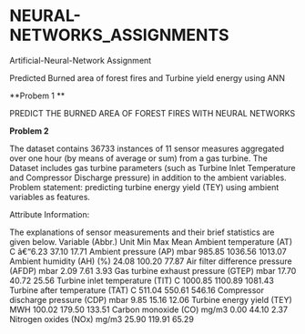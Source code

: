 # NEURAL-NETWORKS_ASSIGNMENTS

Artificial-Neural-Network Assignment

Predicted Burned area of forest fires and Turbine yield energy using ANN  

**Probem 1 **

PREDICT THE BURNED AREA OF FOREST FIRES WITH NEURAL NETWORKS 


**Problem 2** 

The dataset contains 36733 instances of 11 sensor measures aggregated over one hour (by means of average or sum) from a gas turbine.
The Dataset includes gas turbine parameters (such as Turbine Inlet Temperature and Compressor Discharge pressure) in addition to the ambient variables.  Problem statement: predicting turbine energy yield (TEY) using ambient variables as features.  

Attribute Information:  

The explanations of sensor measurements and their brief statistics are given below.  Variable (Abbr.) Unit Min Max Mean Ambient temperature (AT) C â€“6.23 37.10 17.71 Ambient pressure (AP) mbar 985.85 1036.56 1013.07 Ambient humidity (AH) (%) 24.08 100.20 77.87 Air filter difference pressure (AFDP) mbar 2.09 7.61 3.93 Gas turbine exhaust pressure (GTEP) mbar 17.70 40.72 25.56 Turbine inlet temperature (TIT) C 1000.85 1100.89 1081.43 Turbine after temperature (TAT) C 511.04 550.61 546.16 Compressor discharge pressure (CDP) mbar 9.85 15.16 12.06 Turbine energy yield (TEY) MWH 100.02 179.50 133.51 Carbon monoxide (CO) mg/m3 0.00 44.10 2.37 Nitrogen oxides (NOx) mg/m3 25.90 119.91 65.29
